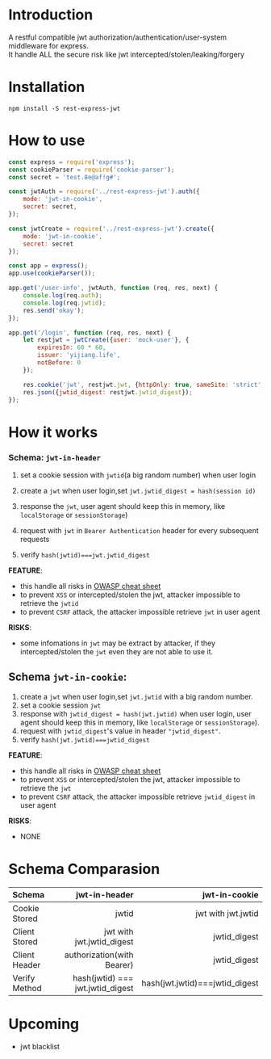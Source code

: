 # Introduction
A restful compatible jwt authorization/authentication/user-system middleware for express.  
It handle ALL the secure risk like jwt intercepted/stolen/leaking/forgery

# Installation
```
npm install -S rest-express-jwt
```
# How to use
```js
const express = require('express');
const cookieParser = require('cookie-parser');
const secret = 'test.8e@af!g#';

const jwtAuth = require('../rest-express-jwt').auth({
    mode: 'jwt-in-cookie',
    secret: secret,
});

const jwtCreate = require('../rest-express-jwt').create({
    mode: 'jwt-in-cookie',
    secret: secret
});

const app = express();
app.use(cookieParser());

app.get('/user-info', jwtAuth, function (req, res, next) {
    console.log(req.auth);
    console.log(req.jwtid);
    res.send('okay');
});

app.get('/login', function (req, res, next) {
    let restjwt = jwtCreate({user: 'mock-user'}, {
        expiresIn: 60 * 60,
        issuer: 'yijiang.life',
        notBefore: 0
    });

    res.cookie('jwt', restjwt.jwt, {httpOnly: true, sameSite: 'strict', secure: true});
    res.json({jwtid_digest: restjwt.jwtid_digest});
});
```
# How it works
### Schema: `jwt-in-header`
1. set a cookie session with `jwtid`(a big random number) when user login

2. create a `jwt` when user login,set `jwt.jwtid_digest = hash(session id)`
3. response the `jwt`, user agent should keep this in memory, like `localStorage` or `sessionStorage`)
4. request with `jwt` in `Bearer Authentication` header for every subsequent requests
4. verify `hash(jwtid)===jwt.jwtid_digest`

**FEATURE**:
* this handle all risks in [OWASP cheat sheet](https://github.com/OWASP/CheatSheetSeries/blob/master/cheatsheets/JSON_Web_Token_Cheat_Sheet_for_Java.md)
* to prevent `XSS` or intercepted/stolen the jwt, attacker impossible to retrieve the `jwtid`
* to prevent `CSRF` attack, the attacker impossible retrieve `jwt` in user agent

**RISKS**:
* some infomations in `jwt` may be extract by attacker, if they intercepted/stolen the `jwt` even they are not able to use it.

## Schema `jwt-in-cookie`:

1. create a `jwt` when user login,set `jwt.jwtid` with a big random number.
2. set a cookie session `jwt`
3. response with `jwtid_digest = hash(jwt.jwtid)` when user login, user agent should keep this in memory, like `localStorage` or `sessionStorage`).
4. request with `jwtid_digest`'s value in header `"jwtid_digest"`.
5. verify `hash(jwt.jwtid)===jwtid_digest`

**FEATURE**:
* this handle all risks in [OWASP cheat sheet](https://github.com/OWASP/CheatSheetSeries/blob/master/cheatsheets/JSON_Web_Token_Cheat_Sheet_for_Java.md)
* to prevent `XSS` or intercepted/stolen the jwt, attacker impossible to retrieve the `jwt`
* to prevent `CSRF` attack, the attacker impossible retrieve `jwtid_digest` in user agent

**RISKS**:
* NONE

# Schema Comparasion
| Schema        |                     jwt-in-header |                  jwt-in-cookie |
|:--------------|----------------------------------:|-------------------------------:|
| Cookie Stored |                             jwtid |             jwt with jwt.jwtid |
| Client Stored |         jwt with jwt.jwtid_digest |                   jwtid_digest |
| Client Header |        authorization(with Bearer) |                   jwtid_digest |
| Verify Method | hash(jwtid) ===  jwt.jwtid_digest | hash(jwt.jwtid)===jwtid_digest |


# Upcoming
* jwt blacklist
